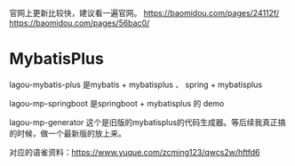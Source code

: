 官网上更新比较快，建议看一遍官网。
https://baomidou.com/pages/24112f/
https://baomidou.com/pages/56bac0/



# MybatisPlus
lagou-mybatis-plus
是mybatis + mybatisplus 、 spring + mybatisplus

lagou-mp-springboot
是springboot + mybatisplus 的 demo

lagou-mp-generator
这个是旧版的mybatisplus的代码生成器。等后续我真正搞的时候，做一个最新版的放上来。

对应的语雀资料：https://www.yuque.com/zcming123/qwcs2w/hftfd6
